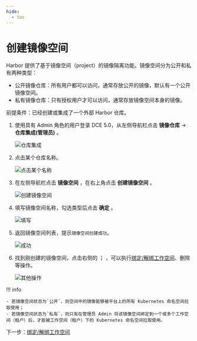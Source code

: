 ```yaml
---
hide:
  - toc
---
```


# 创建镜像空间

Harbor 提供了基于镜像空间（project）的镜像隔离功能。镜像空间分为公开和私有两种类型：

- 公开镜像仓库：所有用户都可以访问，通常存放公开的镜像，默认有一个公开镜像空间。
- 私有镜像仓库：只有授权用户才可以访问，通常存放镜像空间本身的镜像。

前提条件：已经创建或集成了一个外部 Harbor 仓库。

1. 使用具有 Admin 角色的用户登录 DCE 5.0，从左侧导航栏点击 __镜像仓库__ -> __仓库集成(管理员)__ 。

    ![仓库集成](https://docs.daocloud.io/daocloud-docs-images/docs/kangaroo/images/integrated01.png)

1. 点击某个仓库名称。

    ![点击某个名称](https://docs.daocloud.io/daocloud-docs-images/docs/kangaroo/images/managed01.png)

1. 在左侧导航栏点击 __镜像空间__ ，在右上角点击 __创建镜像空间__ 。

    ![创建镜像空间](https://docs.daocloud.io/daocloud-docs-images/docs/kangaroo/images/managed02.png)

1. 填写镜像空间名称，勾选类型后点击 __确定__ 。

    ![填写](https://docs.daocloud.io/daocloud-docs-images/docs/kangaroo/images/managed03.png)

1. 返回镜像空间列表，提示`镜像空间创建成功`。

    ![成功](https://docs.daocloud.io/daocloud-docs-images/docs/kangaroo/images/managed04.png)

1. 找到刚创建的镜像空间，点击右侧的 __⋮__ ，可以执行[绑定/解绑工作空间](./bind-to-ws.md)、删除等操作。

    ![其他操作](https://docs.daocloud.io/daocloud-docs-images/docs/kangaroo/images/managed05.png)

!!! info

    - 若镜像空间状态为`公开`，则空间中的镜像能够被平台上的所有 Kubernetes 命名空间拉取使用；
    - 若镜像空间状态为`私有`，则只有在管理员 Admin 将该镜像空间绑定到一个或多个工作空间（租户）后，才能被工作空间（租户）下的 Kubernetes 命名空间拉取使用。

下一步：[绑定/解绑工作空间](./bind-to-ws.md)
